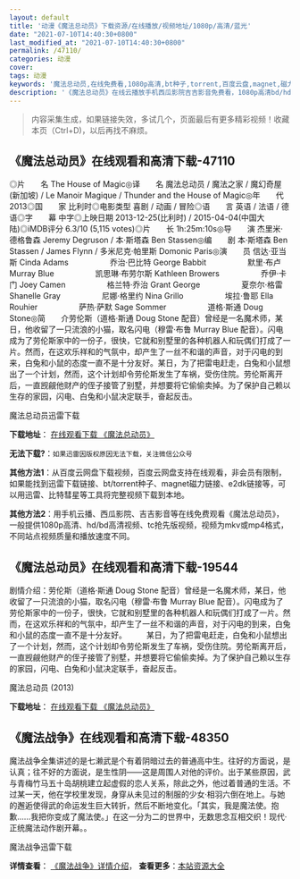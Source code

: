 ```yaml
---
layout: default
title: '动漫《魔法总动员》下载资源/在线播放/视频地址/1080p/高清/蓝光'
date: "2021-07-10T14:40:30+0800"
last_modified_at: "2021-07-10T14:40:30+0800"
permalink: /47110/
categories: 动漫
cover:
tags: 动漫
keywords: '魔法总动员,在线免费看,1080p高清,bt种子,torrent,百度云盘,magnet,磁力链,迅雷下载资源'
description: '《魔法总动员》在线云播放手机西瓜影院吉吉影音免费看，1080p高清bd/hd未删减完整版和tc抢先枪版，mkv/mp4格式，附带bt/torrent种子、magnet/磁力链、百度云盘、网盘资源迅雷下载链接'
---
```


>内容采集生成，如果链接失效，多试几个，页面最后有更多精彩视频！收藏本页（Ctrl+D)，以后再找不麻烦。


## 《魔法总动员》在线观看和高清下载-47110

◎片　　名 The House of Magic◎译　　名 魔法总动员 / 魔法之家 / 魔幻奇屋(新加坡) / Le Manoir Magique / Thunder and the House of Magic◎年　　代 2013◎国　　家 比利时◎电影类型 喜剧 / 动画 / 冒险◎语　　言 英语 / 法语 / 德语◎字　　幕 中字◎上映日期 2013-12-25(比利时) / 2015-04-04(中国大陆)◎iMDB评分 6.3/10 (5,115 votes)◎片　　长 1h:25m:10s◎导　　演 杰里米·德格鲁森 Jeremy Degruson / 本·斯塔森 Ben Stassen◎编　　剧 本·斯塔森 Ben Stassen / James Flynn / 多米尼克·帕里斯 Domonic Paris◎演　　员 信达·亚当斯 Cinda Adams　　　　　 乔治·巴比特 George Babbit　　　　　 默里·布卢 Murray Blue　　　　　 凯思琳·布劳尔斯 Kathleen Browers　　　　　 乔伊·卡门 Joey Camen　　　　　 格兰特·乔治 Grant George　　　　　 夏奈尔·格雷 Shanelle Gray　　　　　 尼娜·格里约 Nina Grillo　　　　　 埃拉·鲁耶 Ella Rouhier　　　　　 萨热·萨默 Sage Sommer　　　　　 道格·斯通 Doug Stone◎简　　介劳伦斯（道格·斯通 Doug Stone 配音）曾经是一名魔术师，某日，他收留了一只流浪的小猫，取名闪电（穆雷·布鲁 Murray Blue 配音）。闪电成为了劳伦斯家中的一份子，很快，它就和别墅里的各种机器人和玩偶们打成了一片。然而，在这欢乐祥和的气氛中，却产生了一丝不和谐的声音，对于闪电的到来，白兔和小鼠的态度一直不是十分友好。某日，为了把雷电赶走，白兔和小鼠想出了一个计划，然而，这个计划却令劳伦斯发生了车祸，受伤住院。劳伦斯离开后，一直觊觎他财产的侄子接管了别墅，并想要将它偷偷卖掉。为了保护自己赖以生存的家园，闪电、白兔和小鼠决定联手，奋起反击。


魔法总动员迅雷下载

**下载地址**： [在线观看下载 《魔法总动员》](https://www.993dy.com//vod-detail-id-29872.html) 


**无法下载?**：`如果迅雷因版权原因无法下载，关注微信公众号 `

**其他方法1**：从百度云网盘下载视频，百度云网盘支持在线观看，非会员有限制，如果能找到迅雷下载链接、bt/torrent种子、magnet磁力链接、e2dk链接等，可以用迅雷、比特彗星等工具将完整视频下载到本地。

**其他方法2**：用手机云播、西瓜影院、吉吉影音等在线免费观看《魔法总动员》，一般提供1080p高清、hd/bd高清视频、tc抢先版视频，视频为mkv或mp4格式，不同站点视频质量和播放速度不同。


## 《魔法总动员》在线观看和高清下载-19544

剧情介绍：劳伦斯（道格·斯通 Doug Stone 配音）曾经是一名魔术师，某日，他收留了一只流浪的小猫，取名闪电（穆雷·布鲁 Murray Blue 配音）。闪电成为了劳伦斯家中的一份子，很快，它就和别墅里的各种机器人和玩偶们打成了一片。然而，在这欢乐祥和的气氛中，却产生了一丝不和谐的声音，对于闪电的到来，白兔和小鼠的态度一直不是十分友好。  　　某日，为了把雷电赶走，白兔和小鼠想出了一个计划，然而，这个计划却令劳伦斯发生了车祸，受伤住院。劳伦斯离开后，一直觊觎他财产的侄子接管了别墅，并想要将它偷偷卖掉。为了保护自己赖以生存的家园，闪电、白兔和小鼠决定联手，奋起反击。


魔法总动员 (2013)

**下载地址**： [在线观看下载 《魔法总动员》](https://www.btbtdy.me/btdy/dy2288.html) 


## 《魔法战争》在线观看和高清下载-48350

魔法战争全集讲述的是七濑武是个有着阴暗过去的普通高中生。往好的方面说，是认真；往不好的方面说，是生性阴——这是周围人对他的评价。出于某些原因，武与青梅竹马五十岛胡桃建立起虚假的恋人关系，除此之外，他过着普通的生活。不过某一天，他在学校里发现，身穿从未见过的制服的少女·相羽六倒在地上。与她的邂逅使得武的命运发生巨大转折，然后不断地变化。「其实，我是魔法使。抱歉&hellip;…我把你变成了魔法使。」在这一分为二的世界中，无数思念互相交织！现代&middot;正统魔法动作剧开幕。。</p>


魔法战争迅雷下载

**详情查看**： [《魔法战争》详情介绍](/movie/48350/)， **查看更多**：[本站资源大全](/movie/t/all/)

